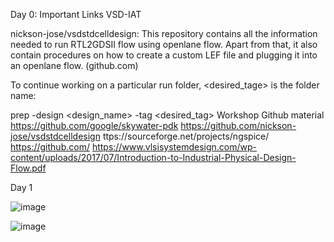 Day 0: Important Links
VSD-IAT

nickson-jose/vsdstdcelldesign: This repository contains all the information needed to run RTL2GDSII flow using openlane flow. Apart from that, it also contain procedures on how to create a custom LEF file and plugging it into an openlane flow. (github.com)

To continue working on a particular run folder, <desired_tage> is the folder name:

prep -design <design_name> -tag <desired_tag>
Workshop Github material https://github.com/google/skywater-pdk https://github.com/nickson-jose/vsdstdcelldesign ttps://sourceforge.net/projects/ngspice/ https://github.com/ https://www.vlsisystemdesign.com/wp-content/uploads/2017/07/Introduction-to-Industrial-Physical-Design-Flow.pdf

Day 1




![image](https://github.com/user-attachments/assets/67840a88-d9c3-4adb-9326-ef9bb90cb3c1)


























![image](https://github.com/user-attachments/assets/eb027915-0588-4002-9ecb-305d50223fc6)
